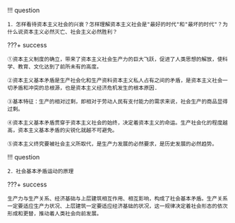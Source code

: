 !!! question

    1．怎样看待资本主义社会的兴衰？怎样理解资本主义社会是"最好的时代"和"最坏的时代"？为什么说资本主义必然灭亡、社会主义必然胜利？

???+ success
    
    ①资本主义制度的确立，带来了资本主义社会生产力的巨大飞跃，促进了人类思想的解放，使科学、教育、文化达到了前所未有的高度。

    ②资本主义基本矛盾是生产社会化和生产资料资本主义私人占有之间的矛盾，是资本主义社会一切矛盾和冲突的总根源，也是资本主义经济危机发生的根本原因.

    ③基本特征：生产的相对过剩，即相对于劳动人民有支付能力的需求来说，社会生产的商品显得过剩。

    ④资本主义基本矛盾贯穿于资本主义社会的始终，决定着资本主义的命运。生产社会化的程度越高，资本主义基本矛盾的尖锐化就越不可避免。

    ⑤资本主义终究要被社会主义所取代，是生产力发展的必然要求，是历史发展的必然趋势。

!!! question

    2．社会基本矛盾运动的原理

???+ success
    
    生产力与生产关系、经济基础与上层建筑相互作用、相互影响，构成了社会基本矛盾。生产关系一定要适应生产力状况、上层建筑一定要适应经济基础的状况，这一规律决定着社会形态的依次形成和更替，推动着人类社会向前发展。
